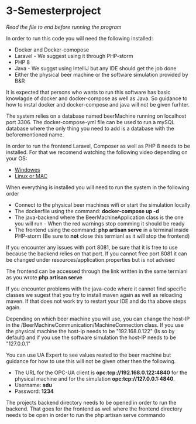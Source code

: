 # 3-Semesterproject

*Read the file to end before running the program*

In order to run this code you will need the following installed: 

* Docker and Docker-comopose 
* Laravel - We suggest using it through PHP-storm
* PHP 8 
* Java - We suggst using IntelliJ but any IDE should get the job done
* Either the physical beer machine or the software simulation provided by B&R

It is expected that persons who wants to run this software has basic knowlagde of docker and docker-compose as well as Java. So guidance to how to instal docker and docker-compose and java will not be given furhter. 

The system relies on a database named beerMachine running on localhost port 3306. The docker-compose-yml file can be used to run a mySQL database where the only thing you need to add is a database with the beforementioned name. 

In order to run the frontend Laravel, Composer as well as PHP 8 needs to be installed. For that we recomend watching the following video depending on your OS:
* [Windowes](https://www.youtube.com/watch?v=NgZDw8Ravvg)
* [Linux or MAC](https://www.youtube.com/watch?v=YsqTZfeo_jk)


When everything is installed you will need to run the system in the following order
* Connect to the physical beer machines wifi or start the simulation locally
* The dockerfile using the command: **docker-compose up -d**
* The java-backend where the BeerMachineApplication class is the one you will run - When the red warnings stop comming it should be ready
* The frontend using the command: **php artisan serve** in a terminal inside PHP-storm (Be sure to **not** close this termianl as it will stop the frontend)


If you encounter any issues with port 8081, be sure that it is free to use because the backend relies on that port. If you cannot free port 8081 it can be changed under resources/application.properties but is not advised 

The frontend can be accessed through the link written in the same termianl as you wrote **php artisan serve**

If you encounter problems with the java-code where it cannot find specific classes we sugest that you try to install maven again as well as reloading maven. If that does not work try to restart your IDE and do tha above steps again. 

Depending on which beer machine you will use, you can change the host-IP in the /BeerMachineCommunication/MachineConnection class. If you use the physical machine the host-ip needs to be "192.168.0.122" (Is so by default) and if you use the software simulation the host-IP needs to be "127.0.0.1"


You can use UA Expert to see values reated to the beer machine but guidance for how to use this will not be given other then the following. 
* The URL for the OPC-UA client is **opc:tcp://192.168.0.122:4840**  for the physical machine and for the simulation **opc:tcp://127.0.0.1:4840**.
* Username: **sdu** 
* Password: **1234**

The projects backend directory needs to be opened in order to run the backend. That goes for the frontend as well where the frontend directory needs to be open in order to run the php artisan serve commando 
